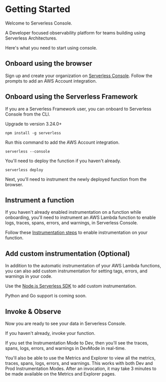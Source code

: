 <!--
title: Getting Started
menuText: Getting Started
description: Getting Started with Serverless Console
menuOrder: 1
-->

# Getting Started
Welcome to Serverless Console. 

A Developer focused observability platform for
teams building using Serverless Architectures.

Here's what you need to start using console.

## Onboard using the browser

Sign up and create your organization on [Serverless Console](https://console.serverless.com?ref_website=https%3A%2F%2Fwww.serverless.com%2Fconsole%2Fdocs%2F). Follow the prompts to add an AWS Account integration.

## Onboard using the Serverless Framework

If you are a Serverless Framework user, you can onboard to Serverless Console
from the CLI.


Upgrade to version 3.24.0+

```text
npm install -g serverless
```

Run this command to add the AWS Account integration.

```text
serverless --console 
```

You'll need to deploy the function if you haven't already.

```text
serverless deploy
```

Next, you'll need to instrument the newly deployed function from the browser.

## Instrument a function

If you haven't already enabled instrumentation on a function while onboarding,
you'll need to instrument an AWS Lambda function to enable logs, traces, spans,
errors, and warnings, in Serverless Console.

Follow these [Instrumentation steps](./instrumentation.md) to enable
instrumentation on your function.

## Add custom instrumentation (Optional)

In addition to the automatic instrumentation of your AWS Lambda functions, you
can also add custom instrumentation for setting tags, errors, and warnings in
your code. 

Use the [Node.js Serverless SDK](./nodejs.md) to add custom instrumentation.

Python and Go support is coming soon.

## Invoke & Observe

Now you are ready to see your data in Serverless Console.

If you haven't already, invoke your function.

If you set the Instrumentation Mode to Dev, then you'll see the traces, spans,
logs, errors, and warnings in DevMode in real-time.

You'll also be able to use the Metrics and Explorer to view all the metrics,
traces, spans, logs, errors, and warnings. This works with both Dev and Prod
Instrumentation Modes. After an invocation, it may take 3 minutes to be made
available on the Metrics and Explorer pages.
